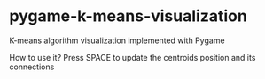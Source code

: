 # pygame-k-means-visualization
K-means algorithm visualization implemented with Pygame

How to use it?
Press SPACE to update the centroids position and its connections